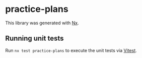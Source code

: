 # practice-plans

This library was generated with [Nx](https://nx.dev).

## Running unit tests

Run `nx test practice-plans` to execute the unit tests via [Vitest](https://vitest.dev/).
